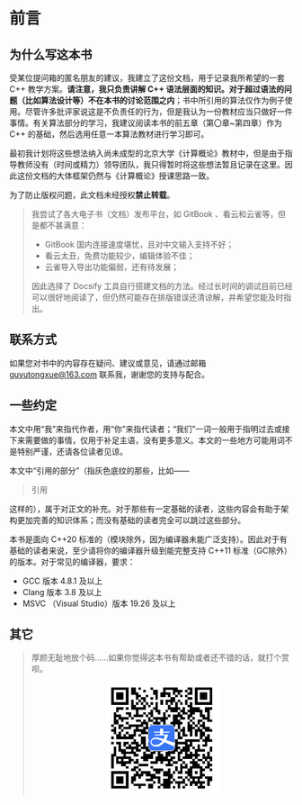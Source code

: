 # 前言

## 为什么写这本书

受某位提问箱的匿名朋友的建议，我建立了这份文档，用于记录我所希望的一套 C++ 教学方案。**请注意，我只负责讲解 C++ 语法层面的知识。对于超过语法的问题（比如算法设计等）不在本书的讨论范围之内**；书中所引用的算法仅作为例子使用。尽管许多批评家说这是不负责任的行为，但是我认为一份教材应当只做好一件事情。有关算法部分的学习，我建议阅读本书的前五章（第〇章~第四章）作为 C++ 的基础，然后选用任意一本算法教材进行学习即可。

最初我计划将这些想法纳入尚未成型的北京大学《计算概论》教材中，但是由于指导教师没有（时间或精力）领导团队，我只得暂时将这些想法暂且记录在这里。因此这份文档的大体框架仍然与《计算概论》授课思路一致。

为了防止版权问题，此文档未经授权**禁止转载**。

> 我尝试了各大电子书（文档）发布平台，如 GitBook 、看云和云雀等，但是都不甚满意：
> - GitBook 国内连接速度堪忧，且对中文输入支持不好；
> - 看云太丑，免费功能较少，编辑体验不佳；
> - 云雀导入导出功能偏弱，还有待发展；
> 
> 因此选择了 Docsify 工具自行搭建文档的方法。经过长时间的调试目前已经可以很好地阅读了，但仍然可能存在排版错误还清谅解，并希望您能及时指出。

## 联系方式

如果您对书中的内容存在疑问、建议或意见，请通过邮箱 [guyutongxue@163.com](mailto:guyutongxue@163.com) 联系我，谢谢您的支持与配合。

## 一些约定

本文中用“我”来指代作者，用“你”来指代读者；“我们”一词一般用于指明过去或接下来需要做的事情，仅用于补足主语，没有更多意义。本文的一些地方可能用词不是特别严谨，还请各位读者见谅。

本文中“引用的部分”（指灰色底纹的那些，比如——
> 引用

这样的），属于对正文的补充。对于那些有一定基础的读者，这些内容会有助于架构更加完善的知识体系；而没有基础的读者完全可以跳过这些部分。

本书是面向 C++20 标准的（模块除外，因为编译器未能广泛支持）。因此对于有基础的读者来说，至少请将你的编译器升级到能完整支持 C++11 标准（GC除外）的版本。对于常见的编译器，要求：

- GCC 版本 4.8.1 及以上
- Clang 版本 3.8 及以上
- MSVC （Visual Studio）版本 19.26 及以上

## 其它

> 厚颜无耻地放个码……如果你觉得这本书有帮助或者还不错的话，就打个赏呗。
> 
> <center><img alt="QR code" src="assets/alipay.jpg" width="200"></center>
